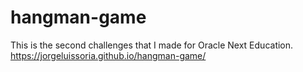 # hangman-game
This is the second challenges that I made for Oracle Next Education.
https://jorgeluissoria.github.io/hangman-game/
